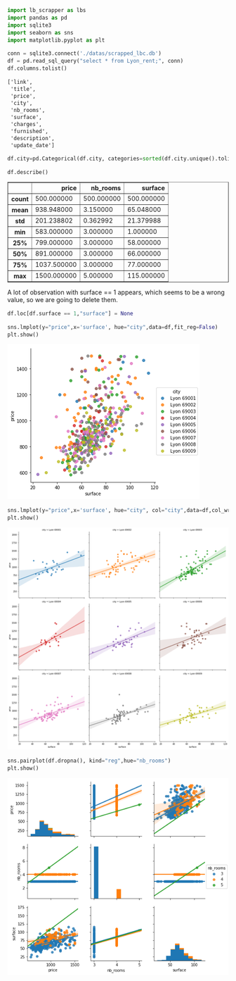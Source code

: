 

```python
import lb_scrapper as lbs
import pandas as pd
import sqlite3
import seaborn as sns
import matplotlib.pyplot as plt
```


```python
conn = sqlite3.connect('./datas/scrapped_lbc.db')
df = pd.read_sql_query("select * from Lyon_rent;", conn)
df.columns.tolist()
```




    ['link',
     'title',
     'price',
     'city',
     'nb_rooms',
     'surface',
     'charges',
     'furnished',
     'description',
     'update_date']




```python
df.city=pd.Categorical(df.city, categories=sorted(df.city.unique().tolist()),ordered=True)
```


```python
df.describe()
```




<div>
<style scoped>
    .dataframe tbody tr th:only-of-type {
        vertical-align: middle;
    }

    .dataframe tbody tr th {
        vertical-align: top;
    }

    .dataframe thead th {
        text-align: right;
    }
</style>
<table border="1" class="dataframe">
  <thead>
    <tr style="text-align: right;">
      <th></th>
      <th>price</th>
      <th>nb_rooms</th>
      <th>surface</th>
    </tr>
  </thead>
  <tbody>
    <tr>
      <th>count</th>
      <td>500.000000</td>
      <td>500.000000</td>
      <td>500.000000</td>
    </tr>
    <tr>
      <th>mean</th>
      <td>938.948000</td>
      <td>3.150000</td>
      <td>65.048000</td>
    </tr>
    <tr>
      <th>std</th>
      <td>201.238802</td>
      <td>0.362992</td>
      <td>21.379988</td>
    </tr>
    <tr>
      <th>min</th>
      <td>583.000000</td>
      <td>3.000000</td>
      <td>1.000000</td>
    </tr>
    <tr>
      <th>25%</th>
      <td>799.000000</td>
      <td>3.000000</td>
      <td>58.000000</td>
    </tr>
    <tr>
      <th>50%</th>
      <td>891.000000</td>
      <td>3.000000</td>
      <td>66.000000</td>
    </tr>
    <tr>
      <th>75%</th>
      <td>1037.500000</td>
      <td>3.000000</td>
      <td>77.000000</td>
    </tr>
    <tr>
      <th>max</th>
      <td>1500.000000</td>
      <td>5.000000</td>
      <td>115.000000</td>
    </tr>
  </tbody>
</table>
</div>



A lot of observation with surface == 1 appears, which seems to be a wrong value, so we are going to delete them.


```python
df.loc[df.surface == 1,"surface"] = None
```


```python
sns.lmplot(y="price",x='surface', hue="city",data=df,fit_reg=False)
plt.show()
```


![png](README_files/README_6_0.png)



```python
sns.lmplot(y="price",x='surface', hue="city", col="city",data=df,col_wrap=3)
plt.show()
```


![png](README_files/README_7_0.png)



```python
sns.pairplot(df.dropna(), kind="reg",hue="nb_rooms")
plt.show()
```


![png](README_files/README_8_0.png)

